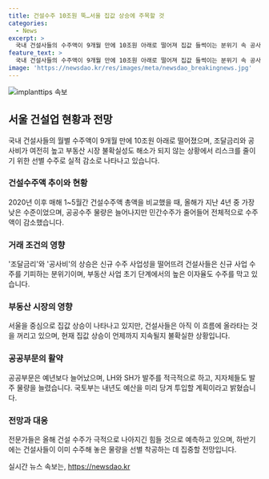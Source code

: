 ```yaml
---
title: 건설수주 10조원 뚝…서울 집값 상승에 주목할 것
categories:
  - News
excerpt: >
  국내 건설사들의 수주액이 9개월 만에 10조원 아래로 떨어져 집값 들썩이는 분위기 속 공사비와 부동산 시장 불확실성으로 건설사들은 수주 기피에 나서고 있다. 1~5월 건설 수주액은 4년 만에 최저치를 기록했고, 조달금리와 공사비의 영향으로 건설사들이 신규 사업 수주를 기피하며 리스크를 줄이는 모습이다. 또한 부동산 시장의 불확실성으로 건설사들은 현재 상황을 관망하고 있으며, 공공부문 수주는 늘어나고 있지만 전문가들은 올해 건설 수주의 회복이 어려울 것으로 예측하고 있다.
feature_text: >
  국내 건설사들의 수주액이 9개월 만에 10조원 아래로 떨어져 집값 들썩이는 분위기 속 공사비와 부동산 시장 불확실성으로 건설사들은 수주 기피에 나서고 있다. 1~5월 건설 수주액은 4년 만에 최저치를 기록했고, 조달금리와 공사비의 영향으로 건설사들이 신규 사업 수주를 기피하며 리스크를 줄이는 모습이다. 또한 부동산 시장의 불확실성으로 건설사들은 현재 상황을 관망하고 있으며, 공공부문 수주는 늘어나고 있지만 전문가들은 올해 건설 수주의 회복이 어려울 것으로 예측하고 있다.
image: 'https://newsdao.kr/res/images/meta/newsdao_breakingnews.jpg'
---
```


<p><img src="https://newsdao.kr/res/images/meta/newsdao_breakingnews.jpg" alt="implanttips 속보" /></p>

<h2 data-ke-size="size26">서울 건설업 현황과 전망</h2>

<p data-ke-size="size16">국내 건설사들의 월별 수주액이 9개월 만에 10조원 아래로 떨어졌으며, 조달금리와 공사비가 여전히 높고 부동산 시장 불확실성도 해소가 되지 않는 상황에서 리스크를 줄이기 위한 선별 수주로 실적 감소로 나타나고 있습니다.</p>

<h3>건설수주액 추이와 현황</h3>

<p data-ke-size="size16">2020년 이후 매해 1~5월간 건설수주액 총액을 비교했을 때, 올해가 지난 4년 중 가장 낮은 수준이었으며, 공공수주 물량은 늘어나지만 민간수주가 줄어들어 전체적으로 수주액이 감소했습니다.</p>

<h3>거래 조건의 영향</h3>

<p data-ke-size="size16">'조달금리'와 '공사비'의 상승은 신규 수주 사업성을 떨어뜨려 건설사들은 신규 사업 수주를 기피하는 분위기이며, 부동산 사업 초기 단계에서의 높은 이자율도 수주를 막고 있습니다.</p>

<h3>부동산 시장의 영향</h3>

<p data-ke-size="size16">서울을 중심으로 집값 상승이 나타나고 있지만, 건설사들은 아직 이 흐름에 올라타는 것을 꺼리고 있으며, 현재 집값 상승이 언제까지 지속될지 불확실한 상황입니다.</p>

<h3>공공부문의 활약</h3>

<p data-ke-size="size16">공공부문은 예년보다 늘어났으며, LH와 SH가 발주를 적극적으로 하고, 지자체들도 발주 물량을 늘렸습니다. 국토부는 내년도 예산을 미리 당겨 투입할 계획이라고 밝혔습니다.</p>

<h3>전망과 대응</h3>

<p data-ke-size="size16">전문가들은 올해 건설 수주가 극적으로 나아지긴 힘들 것으로 예측하고 있으며, 하반기에는 건설사들이 이미 수주해 놓은 물량을 선별 착공하는 데 집중할 전망입니다.</p>
실시간 뉴스 속보는, <a href="https://newsdao.kr" rel="dofollow">https://newsdao.kr</a>


